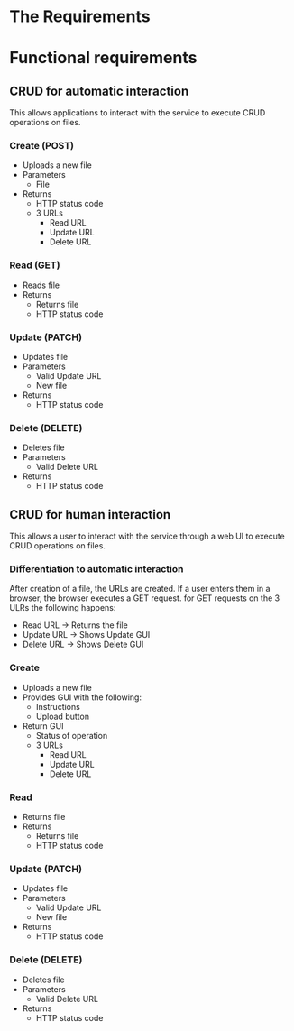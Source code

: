 # The Requirements


# Functional requirements
## CRUD for automatic interaction
This allows applications to interact with the service to execute CRUD operations on files.
### Create (POST)
* Uploads a new file
* Parameters
    * File
* Returns
    * HTTP status code
    * 3 URLs
        * Read URL
        * Update URL
        * Delete URL

### Read (GET)
* Reads file
* Returns
    * Returns file
    * HTTP status code

### Update (PATCH)
* Updates file
* Parameters
    * Valid Update URL
    * New file
* Returns
    * HTTP status code

### Delete (DELETE)
* Deletes file
* Parameters
    * Valid Delete URL
* Returns
    * HTTP status code

## CRUD for human interaction
This allows a user to interact with the service through a web UI to execute CRUD operations on files.

### Differentiation to automatic interaction
After creation of a file, the URLs are created. 
If a user enters them in a browser, the browser executes a GET request. 
for GET requests on the 3 ULRs the following happens:
* Read URL -> Returns the file
* Update URL -> Shows Update GUI
* Delete URL -> Shows Delete GUI

### Create
* Uploads a new file
* Provides GUI with the following:
    * Instructions
    * Upload button
* Return GUI
    * Status of operation
    * 3 URLs
        * Read URL
        * Update URL
        * Delete URL

### Read
* Returns file
* Returns
    * Returns file
    * HTTP status code
        

### Update (PATCH)
* Updates file
* Parameters
    * Valid Update URL
    * New file
* Returns
    * HTTP status code

### Delete (DELETE)
* Deletes file
* Parameters
    * Valid Delete URL
* Returns
    * HTTP status code


